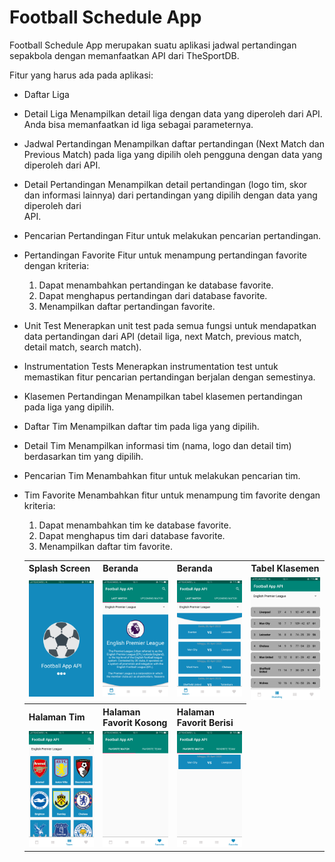 # Football Schedule App

Football Schedule App merupakan suatu aplikasi jadwal pertandingan sepakbola dengan memanfaatkan API dari TheSportDB.

Fitur yang harus ada pada aplikasi:
- Daftar Liga
- Detail Liga
  Menampilkan detail liga dengan data yang diperoleh dari API. Anda bisa memanfaatkan id liga sebagai parameternya.
- Jadwal Pertandingan
  Menampilkan daftar pertandingan (Next Match dan Previous Match) pada liga yang dipilih oleh pengguna dengan data yang diperoleh dari 
  API.
- Detail Pertandingan
  Menampilkan detail pertandingan (logo tim, skor dan informasi lainnya) dari pertandingan yang dipilih dengan data yang diperoleh dari   
  API.
- Pencarian Pertandingan
  Fitur untuk melakukan pencarian pertandingan.
- Pertandingan Favorite
  Fitur untuk menampung pertandingan favorite dengan kriteria: 
  <ol type="1">
  <li>Dapat menambahkan pertandingan ke database favorite.</li>
  <li>Dapat menghapus pertandingan dari database favorite.</li>
  <li>Menampilkan daftar pertandingan favorite.</li>
  </ol>
- Unit Test
  Menerapkan unit test pada semua fungsi untuk mendapatkan data pertandingan dari API (detail liga, next Match, previous match, detail
  match, search match).
- Instrumentation Tests
  Menerapkan instrumentation test untuk memastikan fitur pencarian pertandingan berjalan dengan semestinya.
- Klasemen Pertandingan
  Menampilkan tabel klasemen pertandingan pada liga yang dipilih.
- Daftar Tim
  Menampilkan daftar tim pada liga yang dipilih.
- Detail Tim
  Menampilkan informasi tim (nama, logo dan detail tim) berdasarkan tim yang dipilih.
- Pencarian Tim
  Menambahkan fitur untuk melakukan pencarian tim.
- Tim Favorite
  Menambahkan fitur untuk menampung tim favorite dengan kriteria: 
  <ol type="1">
  <li>Dapat menambahkan tim ke database favorite.</li>
  <li>Dapat menghapus tim dari database favorite.</li>
  <li>Menampilkan daftar tim favorite.</li>
  </ol>
  
  <table>
  <tr>
    <th>Splash Screen</th>
    <th>Beranda</th>
    <th>Beranda</th>
    <th>Tabel Klasemen</th>
  </tr>
  <tr>
    <td><img src="https://raw.githubusercontent.com/wahyuirgan/Football-Schedule-App/master/screenshoot/6.png" width="250"></td>
    <td><img src="https://raw.githubusercontent.com/wahyuirgan/Football-Schedule-App/master/screenshoot/4.png" width="250"></td>
    <td><img src="https://raw.githubusercontent.com/wahyuirgan/Football-Schedule-App/master/screenshoot/3.png" width="250"></td>
    <td><img src="https://raw.githubusercontent.com/wahyuirgan/Football-Schedule-App/master/screenshoot/7.png" width="250"></td>
  </tr>
  <tr>
    <th>Halaman Tim</th>
    <th>Halaman Favorit Kosong</th>
    <th>Halaman Favorit Berisi</th>
  </tr>
  <tr>
    <td><img src="https://raw.githubusercontent.com/wahyuirgan/Football-Schedule-App/master/screenshoot/2.png" width="250"></td>
    <td><img src="https://raw.githubusercontent.com/wahyuirgan/Football-Schedule-App/master/screenshoot/5.png" width="250"></td>
    <td><img src="https://raw.githubusercontent.com/wahyuirgan/Football-Schedule-App/master/screenshoot/1.png" width="250"></td>
  </tr>
  </table>
